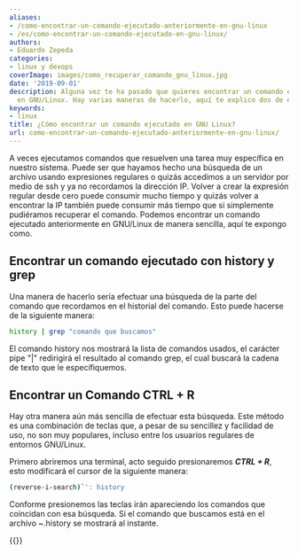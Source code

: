 ```yaml
---
aliases:
- /como-encontrar-un-comando-ejecutado-anteriormente-en-gnu-linux
- /es/como-encontrar-un-comando-ejecutado-en-gnu-linux/
authors:
- Eduardo Zepeda
categories:
- linux y devops
coverImage: images/como_recuperar_comando_gnu_linux.jpg
date: '2019-09-01'
description: Alguna vez te ha pasado que quieres encontrar un comando ejecutado anteriormente
  en GNU/Linux. Hay varias maneras de hacerlo, aquí te explico dos de ellas.
keywords:
- linux
title: ¿Cómo encontrar un comando ejecutado en GNU Linux?
url: como-encontrar-un-comando-ejecutado-anteriormente-en-gnu-linux/
---
```


A veces ejecutamos comandos que resuelven una tarea muy específica en nuestro sistema. Puede ser que hayamos hecho una búsqueda de un archivo usando expresiones regulares o quizás accedimos a un servidor por medio de ssh y ya no recordamos la dirección IP. Volver a crear la expresión regular desde cero puede consumir mucho tiempo y quizás volver a encontrar la IP también puede consumir más tiempo que si simplemente pudiéramos recuperar el comando. Podemos encontrar un comando ejecutado anteriormente en GNU/Linux de manera sencilla, aquí te expongo como.

## Encontrar un comando ejecutado con history y grep

Una manera de hacerlo sería efectuar una búsqueda de la parte del comando que recordamos en el historial del comando. Esto puede hacerse de la siguiente manera:

```bash
history | grep "comando que buscamos"
```

El comando history nos mostrará la lista de comandos usados, el carácter pipe "|" redirigirá el resultado al comando grep, el cual buscará la cadena de texto que le específiquemos.


## Encontrar un Comando CTRL + R

Hay otra manera aún más sencilla de efectuar esta búsqueda. Este método es una combinación de teclas que, a pesar de su sencillez y facilidad de uso, no son muy populares, incluso entre los usuarios regulares de entornos GNU/Linux.

Primero abriremos una terminal, acto seguido presionaremos **_CTRL + R_**, esto modificará el cursor de la siguiente manera:

```bash
(reverse-i-search)`': history
```

Conforme presionemos las teclas irán apareciendo los comandos que coincidan con esa búsqueda. Si el comando que buscamos está en el archivo ~.history se mostrará al instante.

{{<ad>}}
